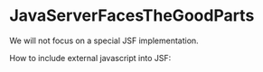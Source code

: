 # JavaServerFacesTheGoodParts

We will not focus on a special JSF implementation.

How to include external javascript into JSF:



